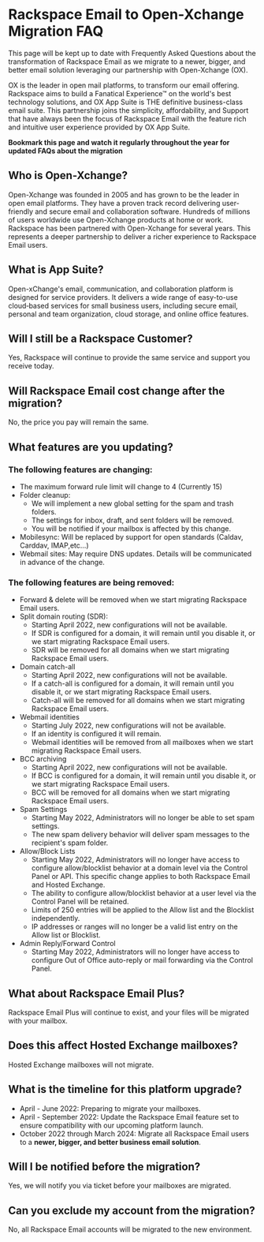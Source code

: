 # Rackspace Email to Open-Xchange Migration FAQ
This page will be kept up to date with Frequently Asked Questions about the transformation of Rackspace Email as we migrate to a newer, bigger, and better email solution leveraging our partnership with Open-Xchange (OX).

OX is the leader in open mail platforms, to transform our email offering. Rackspace aims to build a Fanatical Experience™ on the world's best technology solutions, and OX App Suite is THE definitive business-class email suite. This partnership joins the simplicity, affordability, and Support that have always been the focus of Rackspace Email with the feature rich and intuitive user experience provided by OX App Suite.

**Bookmark this page and watch it regularly throughout the year for updated FAQs about the migration**

## Who is Open-Xchange?
Open-Xchange was founded in 2005 and has grown to be the leader in open email platforms. They have a proven track record delivering user-friendly and secure email and collaboration software. Hundreds of millions of users worldwide use Open-Xchange products at home or work. Rackspace has been partnered with Open-Xchange for several years. This represents a deeper partnership to deliver a richer experience to Rackspace Email users.

## What is App Suite?
Open-xChange's email, communication, and collaboration platform is designed for service providers. It delivers a wide range of easy-to-use cloud‐based services for small business users, including secure email, personal and team organization, cloud storage, and online office features.

## Will I still be a Rackspace Customer?
Yes, Rackspace will continue to provide the same service and support you receive today.

## Will Rackspace Email cost change after the migration?
No, the price you pay will remain the same.

## What features are you updating? 

### The following features are changing: 
- The maximum forward rule limit will change to 4 (Currently 15)
- Folder cleanup: 
	- We will implement a new global setting for the spam and trash folders.
	- The settings for inbox, draft, and sent folders will be removed.
	- You will be notified if your mailbox is affected by this change.
- Mobilesync: Will be replaced by support for open standards (Caldav, Carddav, IMAP,etc...) 
- Webmail sites: May require DNS updates. Details will be communicated in advance of the change.

### The following features are being removed:
- Forward & delete will be removed when we start migrating Rackspace Email users.
- Split domain routing (SDR): 
	- Starting April 2022, new configurations will not be available.
	- If SDR is configured for a domain, it will remain until you disable it, or we start migrating Rackspace Email users.
	- SDR will be removed for all domains when we start migrating Rackspace Email users. 
- Domain catch-all
	- Starting April 2022, new configurations will not be available.
	- If a catch-all is configured for a domain, it will remain until you disable it, or we start migrating Rackspace Email users.
	- Catch-all will be removed for all domains when we start migrating Rackspace Email users.
- Webmail identities
	- Starting July 2022, new configurations will not be available.
	- If an identity is configured it will remain. 
	- Webmail identities will be removed from all mailboxes when we start migrating Rackspace Email users. 
- BCC archiving
	- Starting April 2022, new configurations will not be available.
	- If BCC is configured for a domain, it will remain until you disable it, or we start migrating Rackspace Email users.
	- BCC will be removed for all domains when we start migrating Rackspace Email users.
- Spam Settings
	- Starting May 2022, Administrators will no longer be able to set spam settings. 
	- The new spam delivery behavior will deliver spam messages to the recipient's spam folder. 
- Allow/Block Lists
	- Starting May 2022, Administrators will no longer have access to configure allow/blocklist behavior at a domain level via the Control Panel or API. This specific change applies to both Rackspace Email and Hosted Exchange.
	- The ability to configure allow/blocklist behavior at a user level via the Control Panel will be retained.
	- Limits of 250 entries will be applied to the Allow list and the Blocklist independently. 
	- IP addresses or ranges will no longer be a valid list entry on the Allow list or Blocklist.
- Admin Reply/Forward Control
	- Starting May 2022, Administrators will no longer have access to configure Out of Office auto-reply or mail forwarding via the Control Panel. 

## What about Rackspace Email Plus? 
Rackspace Email Plus will continue to exist, and your files will be migrated with your mailbox. 

## Does this affect Hosted Exchange mailboxes? 
Hosted Exchange mailboxes will not migrate.

## What is the timeline for this platform upgrade?
- April - June 2022: Preparing to migrate your mailboxes.
- April - September 2022: Update the Rackspace Email feature set to ensure compatibility with our upcoming platform launch. 
- October 2022 through March 2024: Migrate all Rackspace Email users to a **newer, bigger, and better business email solution**. 

## Will I be notified before the migration?
Yes, we will notify you via ticket before your mailboxes are migrated. 

## Can you exclude my account from the migration?
No, all Rackspace Email accounts will be migrated to the new environment. 